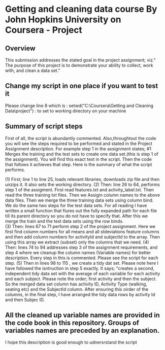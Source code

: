  # Getting and cleaning data course By John Hopkins University on Coursera - Project
## Overview
This submission addresses the stated goal in the project assignment; viz." The purpose of this project is to demonstrate your ability to collect, work with, and clean a data set."
## Change my script in one place if you want to test it
Please change line 8 which is :  setwd("C:\\Coursera\\Getting and Cleaning Data\\project") :  to set to working directory on your machine
## Summary of script steps
First of all, the script is abundantly commented.  Also,throughtout the code you will see the steps required to be performed and stated in the Project Assignment description. For example step 1 in the assignment states; #1 Merges the training and the test sets to create one data set.(this is step 1 of the assignment).  You will find this exact text in the script.  Then the code that follows it achieves that step.
Here is the summary of what the script performs.

(1) First; line 1 to line 25, loads relevant libraries, downloads zip file and then unzips it.  It also sets the working directory.
(2) Then: line 26 to 64,  performs step 1 of the assigment.  First read features.txt and activity_label.txt.  Then read the three training txt files. Then we Assigin column names to the above data files.  Then we merge the three training data sets using column bind. We do the same two steps for the test data sets.  For all reading I have written a small function that fiures out the fully expanded path for each file till its parent directory so you do not have to specify that.  After this we merge the train and the test data sets using the row binds.  
(3) Then: lines 67 to 71 perform step 2 of the project assignment.  Here we first find column numbers for all means and all stdeviations  feature columns and then add column numbers for activityId and subjectId to the array.  Then using this array we extract (subset) only the columns that we need.
(4) Then: lines 74 to 94 addresses step 3 of the assignment requirements, and step 4 where we cleanup the column names (Variable names) for better description.  Every step in this is commented.  Please see the script for each step. 
(5) Then  in lines 98 to 115 , we create a tidy dat set.  Please note here I have followed the isntruction in step 5 exactly.  It says; "creates a second, independent tidy data set with the average of each variable for each activity and each subject.  Please note the order; first activity and then the subject.  So the merged data set column has activity ID, Activity Type (walking, seating etc) and the SubjectId column.  After ensuring this oirder of the columns, in the final step, I have arranged the tidy data rows by activity Id and then Subjec ID. 
## All the cleaned up variable names are provided in the code book in this repository.  Groups of variables names are preceded by an explanation.
I hope this description is good enough to udnersrstand the script